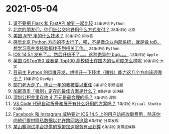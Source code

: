 # 2021-05-04

1. [请不要把 Flask 和 FastAPI 放到一起比较](https://www.v2ex.com/t/774831) `33条评论` `Python`
1. [北京的朋友们，你们坐公交地铁用什么方式支付？](https://www.v2ex.com/t/774819) `28条评论` `北京`
1. [美团 APP 用的什么技术？](https://www.v2ex.com/t/774833) `28条评论` `问与答`
1. [感觉北京 Python 方向的不太行了，唉，不是做企业内部系统，就是做 toB，想学习高并发经验都找不到相关工作。](https://www.v2ex.com/t/774840) `24条评论` `Python`
1. [IOS 14.5.1 发布了。。然后升级不了。。。这种诡异的 bug。。。](https://www.v2ex.com/t/774827) `12条评论` `Apple`
1. [英国 QSTop150 或者是 Top100 高校硕士在国内的认可度怎么样呢](https://www.v2ex.com/t/774859) `10条评论` `大学`
1. [目前主 Python 的运维开发，想提升一下技术（赚钱）能力这几个方向该选哪个？](https://www.v2ex.com/t/774851) `10条评论` `DevOps`
1. [部门老大走了，毕业一年的我被委以重任](https://www.v2ex.com/t/774868) `8条评论` `职场话题`
1. [加密货币「强制」定存的最佳方案是什么？](https://www.v2ex.com/t/774835) `8条评论` `区块链`
1. [深圳公积金里存放 4 万元是最合理的吗？](https://www.v2ex.com/t/774824) `8条评论` `深圳`
1. [VS Code 代码自动折叠和展开有什么好用的方案吗？](https://www.v2ex.com/t/774813) `7条评论` `Visual Studio Code`
1. [Facebook 和 Instagram 威胁要对 iOS 14.5 上的用户访问收取费用，除非你向他们提供隐私数据以允许跨网站追踪](https://www.v2ex.com/t/774864) `6条评论` `分享发现`
1. [某山寨测试平台提供的宽带加速服务有点划算](https://www.v2ex.com/t/774842) `6条评论` `宽带症候群`
